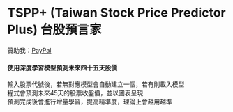 # TSPP+ (Taiwan Stock Price Predictor Plus) 台股預言家
贊助我：[PayPal](https://www.paypal.me/tingzhen666)
#### 使用深度學習模型預測未來四十五天股價
輸入股票代號後，若無對應模型會自動建立一個，若有則載入模型<br>
程式會預測未來45天的股票收盤價，並以圖表呈現<br>
預測完成後會進行增量學習，提高精準度，理論上會越用越準
